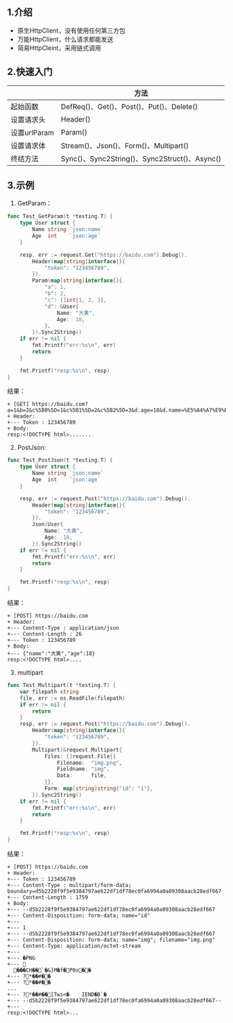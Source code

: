 ## 1.介绍

* 原生HttpClient，没有使用任何第三方包
* 万能HttpClient，什么请求都能发送
* 简易HttpCleint，采用链式调用

## 2.快速入门

|             | 方法                                          |
| ----------- | --------------------------------------------- |
| 起始函数    | DefReq()、Get()、Post()、Put()、Delete()      |
| 设置请求头  | Header()                                      |
| 设置urlParam | Param()                                       |
| 设置请求体  | Stream()、Json()、Form()、Multipart()         |
| 终结方法    | Sync()、Sync2String()、Sync2Struct()、Async() |

## 3.示例

1. GetParam：

```go
func Test_GetParam(t *testing.T) {
	type User struct {
		Name string `json:name`
		Age  int    `json:age`
	}

	resp, err := request.Get("https://baidu.com").Debug().
		Header(map[string]interface{}{
			"token": "123456789",
		}).
		Param(map[string]interface{}{
			"a": 1,
			"b": 2,
			"c": []int{1, 2, 3},
			"d": &User{
				Name: "大黄",
				Age:  18,
			},
		}).Sync2String()
	if err != nil {
		fmt.Printf("err:%s\n", err)
		return
	}

	fmt.Printf("resp:%s\n", resp)
}
```

结果：

```plaintext
+ [GET] https://baidu.com?a=1&b=2&c%5B0%5D=1&c%5B1%5D=2&c%5B2%5D=3&d.age=18&d.name=%E5%A4%A7%E9%BB%84
+ Header:
+--- Token : 123456789
+ Body:
resp:<!DOCTYPE html>.......
```

2. PostJson:

```go
func Test_PostJson(t *testing.T) {
	type User struct {
		Name string `json:name`
		Age  int    `json:age`
	}

	resp, err := request.Post("https://baidu.com").Debug().
		Header(map[string]interface{}{
			"token": "123456789",
		}).
		Json(User{
			Name: "大黄",
			Age:  18,
		}).Sync2String()
	if err != nil {
		fmt.Printf("err:%s\n", err)
		return
	}

	fmt.Printf("resp:%s\n", resp)
}
```

结果：

```plaintext
+ [POST] https://baidu.com
+ Header:
+--- Content-Type : application/json
+--- Content-Length : 26
+--- Token : 123456789
+ Body:
+--- {"name":"大黄","age":18}
resp:<!DOCTYPE html>....
```

3. multipart

```go
func Test_Multipart(t *testing.T) {
	var filepath string
	file, err := os.ReadFile(filepath)
	if err != nil {
		return
	}
	resp, err := request.Post("https://baidu.com").Debug().
		Header(map[string]interface{}{
			"token": "123456789",
		}).
		Multipart(&request.Multipart{
			Files: []request.File{{
				Filename:  "img.png",
				Fieldname: "img",
				Data:      file,
			}},
			Form: map[string]string{"id": "1"},
		}).Sync2String()
	if err != nil {
		fmt.Printf("err:%s\n", err)
		return
	}

	fmt.Printf("resp:%s\n", resp)
}
```

结果：
```plaintext
+ [POST] https://baidu.com
+ Header:
+--- Token : 123456789
+--- Content-Type : multipart/form-data; boundary=d5b2228f9f5e9384797ae622df1df78ec0fa6994a0a09308aacb28edf667
+--- Content-Length : 1759
+ Body:
+--- --d5b2228f9f5e9384797ae622df1df78ec0fa6994a0a09308aacb28edf667
+--- Content-Disposition: form-data; name="id"
+--- 
+--- 1
+--- --d5b2228f9f5e9384797ae622df1df78ec0fa6994a0a09308aacb28edf667
+--- Content-Disposition: form-data; name="img"; filename="img.png"
+--- Content-Type: application/octet-stream
+--- 
+--- �PNG
+--- 
  ���CH��`�&}M�f�P0o��
+--- ?*��#��
+--- ?*��#��
...
+--- ?*��#��[Tњs<�    IEND�B`�
+--- --d5b2228f9f5e9384797ae622df1df78ec0fa6994a0a09308aacb28edf667--
+--- 
resp:<!DOCTYPE html>...
```
